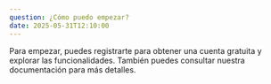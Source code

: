 ```yaml
---
question: ¿Cómo puedo empezar?
date: 2025-05-31T12:10:00
---
```


Para empezar, puedes registrarte para obtener una cuenta gratuita y explorar las funcionalidades. También puedes consultar nuestra documentación para más detalles.